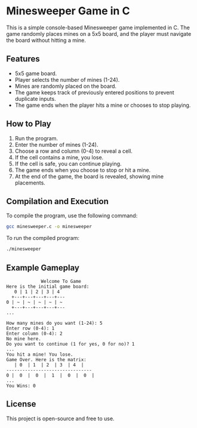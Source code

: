 # Minesweeper Game in C

This is a simple console-based Minesweeper game implemented in C. The game randomly places mines on a 5x5 board, and the player must navigate the board without hitting a mine.

## Features
- 5x5 game board.
- Player selects the number of mines (1-24).
- Mines are randomly placed on the board.
- The game keeps track of previously entered positions to prevent duplicate inputs.
- The game ends when the player hits a mine or chooses to stop playing.

## How to Play
1. Run the program.
2. Enter the number of mines (1-24).
3. Choose a row and column (0-4) to reveal a cell.
4. If the cell contains a mine, you lose.
5. If the cell is safe, you can continue playing.
6. The game ends when you choose to stop or hit a mine.
7. At the end of the game, the board is revealed, showing mine placements.

## Compilation and Execution
To compile the program, use the following command:
```sh
gcc minesweeper.c -o minesweeper
```

To run the compiled program:
```sh
./minesweeper
```

## Example Gameplay
```
			 Welcome To Game
Here is the initial game board:
   0 | 1 | 2 | 3 | 4
  +---+---+---+---+---
0 | ~ | ~ | ~ | ~ | ~
  +---+---+---+---+---
...

How many mines do you want (1-24): 5
Enter row (0-4): 1
Enter column (0-4): 2
No mine here.
Do you want to continue (1 for yes, 0 for no)? 1
...
You hit a mine! You lose.
Game Over. Here is the matrix:
   | 0  | 1  | 2  | 3  | 4  |
--------------------------------
0 |  0  |  0  |  1  |  0  |  0  |
...
You Wins: 0
```

## License
This project is open-source and free to use.

